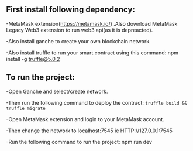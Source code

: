 ## First install following dependency:
-MetaMask extension(https://metamask.io/) .Also download MetaMask Legacy Web3 extension to run web3 api(as it is depreacted).

-Also install ganche to create your own blockchain network.

-Also install truffle to run your smart contract using this command: npm install -g truffle@5.0.2
## To run the project:
-Open Ganche and select/create network.

-Then run the following command to deploy the contract:
```truffle build && truffle migrate```

-Open MetaMask extension and login to your MetaMask account.

-Then change the network to localhost:7545 ie  HTTP://127.0.0.1:7545

-Run the following command to run the project: npm run dev